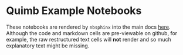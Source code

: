 # Quimb Example Notebooks

These notebooks are rendered by ``nbsphinx`` into the main docs [here](https://quimb.readthedocs.io/en/latest/#examples). Although the code and markdown cells are pre-viewable on github, for example, the raw restructured text cells will **not** render and so much explanatory text might be missing.
